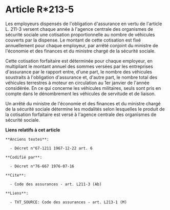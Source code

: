 # Article R*213-5

Les employeurs dispensés de l'obligation d'assurance en vertu de l'article L. 211-3 versent chaque année à l'agence centrale
des organismes de sécurité sociale une cotisation proportionnelle au nombre de véhicules couverts par la dispense. Le montant
de cette cotisation est fixé annuellement pour chaque employeur, par arrêté conjoint du ministre de l'économie et des
finances et du ministre chargé de la sécurité sociale.

Cette cotisation forfaitaire est déterminée pour chaque employeur, en multipliant le montant annuel des sommes versées par
les entreprises d'assurance par le rapport entre, d'une part, le nombre des véhicules soustraits à l'obligation d'assurance
et, d'autre part, le nombre total des véhicules terrestres à moteur en circulation au 1er janvier de l'année considérée. En
ce qui concerne les véhicules militaires, seuls sont pris en compte dans le dénombrement les véhicules de servitude et de
liaison.

Un arrêté du ministre de l'économie et des finances et du ministre chargé de la sécurité sociale détermine les modalités
selon lesquelles le produit de la cotisation forfaitaire est versé à l'agence centrale des organismes de sécurité sociale.

**Liens relatifs à cet article**

	**Anciens textes**:

	  - Décret n°67-1211 1967-12-22 art. 6

	**Codifié par**:

	  - Décret n°76-667 1976-07-16

	**Cite**:

	  - Code des assurances - art. L211-3 (Ab)

	**Liens**:

	  - TXT_SOURCE: Code des assurances - art. L213-1 (M)
